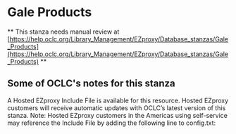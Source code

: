 # Gale Products
** This stanza needs manual review at [https://help.oclc.org/Library_Management/EZproxy/Database_stanzas/Gale_Products](https://help.oclc.org/Library_Management/EZproxy/Database_stanzas/Gale_Products) **

## Some of OCLC's notes for this stanza

A Hosted EZproxy Include File is available for this resource. Hosted EZproxy customers will receive automatic updates with OCLC&rsquo;s latest version of this stanza. Note: Hosted EZproxy customers in the Americas using self-service may reference the Include File by adding the following line to config.txt:

&nbsp;
